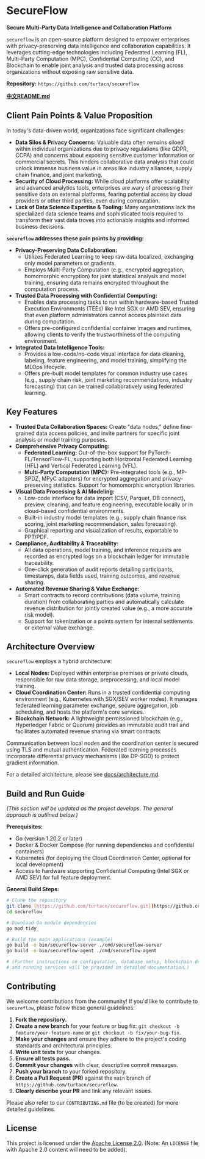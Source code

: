 # SecureFlow

**Secure Multi-Party Data Intelligence and Collaboration Platform**

`secureflow` is an open-source platform designed to empower enterprises with privacy-preserving data intelligence and collaboration capabilities. It leverages cutting-edge technologies including Federated Learning (FL), Multi-Party Computation (MPC), Confidential Computing (CC), and Blockchain to enable joint analysis and trusted data processing across organizations without exposing raw sensitive data.

**Repository:** `https://github.com/turtacn/secureflow`

**[中文README.md](README-zh.md)** 

## Client Pain Points & Value Proposition

In today's data-driven world, organizations face significant challenges:

* **Data Silos & Privacy Concerns:** Valuable data often remains siloed within individual organizations due to privacy regulations (like GDPR, CCPA) and concerns about exposing sensitive customer information or commercial secrets. This hinders collaborative data analysis that could unlock immense business value in areas like industry alliances, supply chain finance, and joint marketing.
* **Security of Cloud Processing:** While cloud platforms offer scalability and advanced analytics tools, enterprises are wary of processing their sensitive data on external platforms, fearing potential access by cloud providers or other third parties, even during computation.
* **Lack of Data Science Expertise & Tooling:** Many organizations lack the specialized data science teams and sophisticated tools required to transform their vast data troves into actionable insights and informed business decisions.

**`secureflow` addresses these pain points by providing:**

* **Privacy-Preserving Data Collaboration:**
    * Utilizes Federated Learning to keep raw data localized, exchanging only model parameters or gradients.
    * Employs Multi-Party Computation (e.g., encrypted aggregation, homomorphic encryption) for joint statistical analysis and model training, ensuring data remains encrypted throughout the computation process.
* **Trusted Data Processing with Confidential Computing:**
    * Enables data processing tasks to run within hardware-based Trusted Execution Environments (TEEs) like Intel SGX or AMD SEV, ensuring that even platform administrators cannot access plaintext data during computation.
    * Offers pre-configured confidential container images and runtimes, allowing clients to verify the trustworthiness of the computing environment.
* **Integrated Data Intelligence Tools:**
    * Provides a low-code/no-code visual interface for data cleaning, labeling, feature engineering, and model training, simplifying the MLOps lifecycle.
    * Offers pre-built model templates for common industry use cases (e.g., supply chain risk, joint marketing recommendations, industry forecasting) that can be trained collaboratively using federated learning.

## Key Features

* **Trusted Data Collaboration Spaces:** Create "data nodes," define fine-grained data access policies, and invite partners for specific joint analysis or model training purposes.
* **Comprehensive Privacy Computing:**
    * **Federated Learning:** Out-of-the-box support for PyTorch-FL/TensorFlow-FL, supporting both Horizontal Federated Learning (HFL) and Vertical Federated Learning (VFL).
    * **Multi-Party Computation (MPC):** Pre-integrated tools (e.g., MP-SPDZ, MPyC adapters) for encrypted aggregation and privacy-preserving statistics. Support for homomorphic encryption libraries.
* **Visual Data Processing & AI Modeling:**
    * Low-code interface for data import (CSV, Parquet, DB connect), preview, cleaning, and feature engineering, executable locally or in cloud-based confidential environments.
    * Built-in industry model templates (e.g., supply chain finance risk scoring, joint marketing recommendation, sales forecasting).
    * Graphical reporting and visualization of results, exportable to PPT/PDF.
* **Compliance, Auditability & Traceability:**
    * All data operations, model training, and inference requests are recorded as encrypted logs on a blockchain ledger for immutable traceability.
    * One-click generation of audit reports detailing participants, timestamps, data fields used, training outcomes, and revenue sharing.
* **Automated Revenue Sharing & Value Exchange:**
    * Smart contracts to record contributions (data volume, training duration) from collaborating parties and automatically calculate revenue distribution for jointly created value (e.g., a more accurate risk model).
    * Support for tokenization or a points system for internal settlements or external value exchange.

## Architecture Overview

`secureflow` employs a hybrid architecture:

* **Local Nodes:** Deployed within enterprise premises or private clouds, responsible for raw data storage, preprocessing, and local model training.
* **Cloud Coordination Center:** Runs in a trusted confidential computing environment (e.g., Kubernetes with SGX/SEV worker nodes). It manages federated learning parameter exchange, secure aggregation, job scheduling, and hosts the platform's core services.
* **Blockchain Network:** A lightweight permissioned blockchain (e.g., Hyperledger Fabric or Quorum) provides an immutable audit trail and facilitates automated revenue sharing via smart contracts.

Communication between local nodes and the coordination center is secured using TLS and mutual authentication. Federated learning processes incorporate differential privacy mechanisms (like DP-SGD) to protect gradient information.

For a detailed architecture, please see [docs/architecture.md](docs/architecture.md).

## Build and Run Guide

*(This section will be updated as the project develops. The general approach is outlined below.)*

**Prerequisites:**

* Go (version 1.20.2 or later)
* Docker & Docker Compose (for running dependencies and confidential containers)
* Kubernetes (for deploying the Cloud Coordination Center, optional for local development)
* Access to hardware supporting Confidential Computing (Intel SGX or AMD SEV) for full feature deployment.

**General Build Steps:**

```bash
# Clone the repository
git clone [https://github.com/turtacn/secureflow.git](https://github.com/turtacn/secureflow.git)
cd secureflow

# Download Go module dependencies
go mod tidy

# Build the main applications (example)
go build -o bin/secureflow-server ./cmd/secureflow-server
go build -o bin/secureflow-agent ./cmd/secureflow-agent

# (Further instructions on configuration, database setup, blockchain deployment,
# and running services will be provided in detailed documentation.)
````

## Contributing

We welcome contributions from the community\! If you'd like to contribute to `secureflow`, please follow these general guidelines:

1.  **Fork the repository.**
2.  **Create a new branch** for your feature or bug fix: `git checkout -b feature/your-feature-name` or `git checkout -b fix/your-bug-fix`.
3.  **Make your changes** and ensure they adhere to the project's coding standards and architectural principles.
4.  **Write unit tests** for your changes.
5.  **Ensure all tests pass.**
6.  **Commit your changes** with clear, descriptive commit messages.
7.  **Push your branch** to your forked repository.
8.  **Create a Pull Request (PR)** against the `main` branch of `https://github.com/turtacn/secureflow`.
9.  **Clearly describe your PR** and link any relevant issues.

Please also refer to our `CONTRIBUTING.md` file (to be created) for more detailed guidelines.

## License

This project is licensed under the [Apache License 2.0](LICENSE). (Note: An `LICENSE` file with Apache 2.0 content will need to be added).